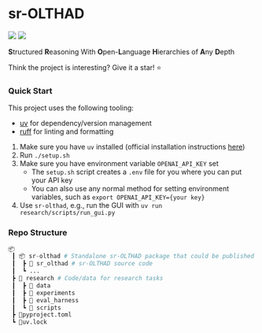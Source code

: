 <!--
TODO: Wrap lines in LM `TextBox`s?
TODO: Internal "notepad"
-->

# sr-OLTHAD

<div align="left">
	<img src="https://img.shields.io/badge/status-under%20development-orange"/></a>
    <a href="https://github.com/psf/black"><img src="https://img.shields.io/badge/code_style-black-000000.svg"/></a>
</div>

**S**tructured **R**easoning With **O**pen-**L**anguage **H**ierarchies of **A**ny **D**epth

Think the project is interesting? Give it a star! ⭐

### Quick Start

This project uses the following tooling:

- [uv](https://docs.astral.sh/uv/) for dependency/version management
- [ruff](https://docs.astral.sh/ruff/) for linting and formatting

1. Make sure you have `uv` installed (official installation instructions [here](https://docs.astral.sh/uv/getting-started/installation/))
2. Run `./setup.sh`
3. Make sure you have environment variable `OPENAI_API_KEY` set
   - The `setup.sh` script creates a `.env` file for you where you can put your API key
   - You can also use any normal method for setting environment variables, such as `export OPENAI_API_KEY={your key}`
4. Use `sr-olthad`, e.g., run the GUI with `uv run research/scripts/run_gui.py`

### Repo Structure

```python
📦
 ┃ 📦 sr-olthad # Standalone sr-OLTHAD package that could be published to PyPI
 ┃  ┣ 📂 sr_olthad # sr-OLTHAD source code
 ┃  ┗ ...
 ┣ 📂 research # Code/data for research tasks
 ┃  ┣ 📂 data
 ┃  ┣ 📂 experiments
 ┃  ┣ 📂 eval_harness
 ┃  ┗ 📂 scripts
 ┣ 📜pyproject.toml
 ┗ 📜uv.lock
```
